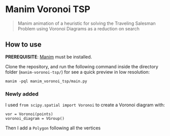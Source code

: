 # Manim Voronoi TSP
> Manim animation of a heuristic for solving the Traveling Salesman Problem using Voronoi Diagrams as a reduction on search

## How to use

__PREREQUISITE__: [Manim](https://www.manim.community/) must be installed.

Clone the repository, and run the following command inside the directory folder (`manim-voronoi-tsp/`) for see a quick preview in low resolution:

`manim -pql manim_voronoi_tsp/main.py`


### Newly added

I used `from scipy.spatial import Voronoi` to create a Voronoi diagram with:

```
vor = Voronoi(points)
voronoi_diagram = VGroup()
```

Then I add a `Polygon` following all the vertices
